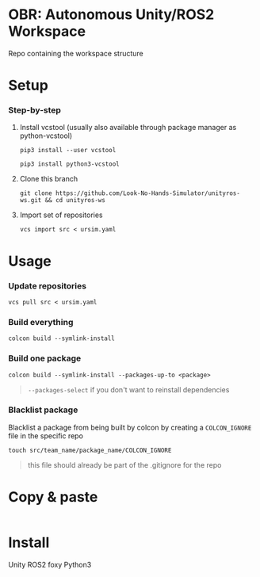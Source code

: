 # OBR: Autonomous Unity/ROS2 Workspace

Repo containing the workspace structure


# Setup

### Step-by-step

1. Install vcstool (usually also available through package manager as python-vcstool)
    ```
    pip3 install --user vcstool
    ```
    ```
    pip3 install python3-vcstool
    ```
2. Clone this branch
    ```
    git clone https://github.com/Look-No-Hands-Simulator/unityros-ws.git && cd unityros-ws
    ```
4. Import set of repositories
    ```
    vcs import src < ursim.yaml
    ```

# Usage

### Update repositories
```
vcs pull src < ursim.yaml
```

### Build everything
```
colcon build --symlink-install
```

### Build one package
```
colcon build --symlink-install --packages-up-to <package>
```
> `--packages-select` if you don't want to reinstall dependencies

### Blacklist package
Blacklist a package from being built by colcon by creating a `COLCON_IGNORE` file in the specific repo
```
touch src/team_name/package_name/COLCON_IGNORE
```
> this file should already be part of the .gitignore for the repo

# Copy & paste
~~~

~~~

# Install
Unity
ROS2 foxy
Python3

